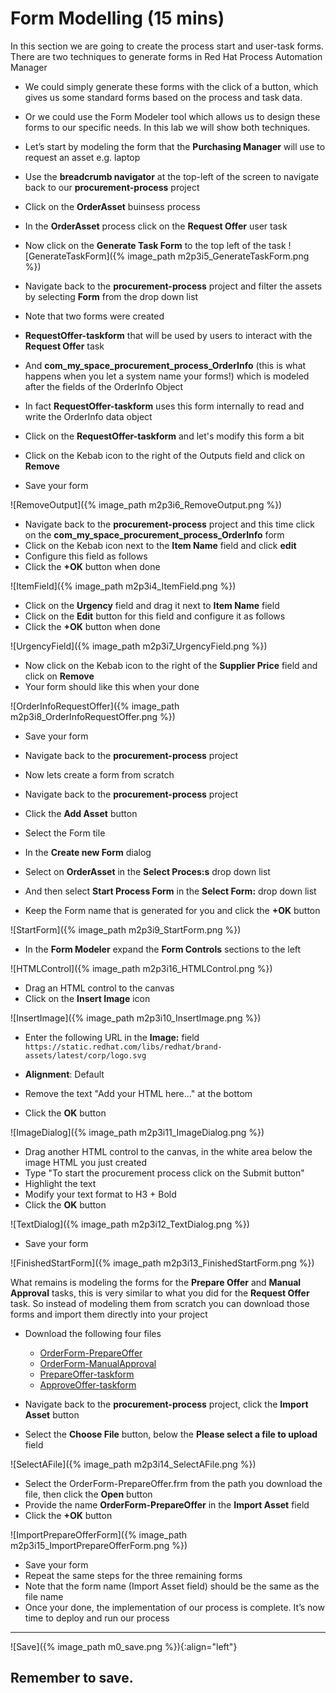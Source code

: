 # Form Modelling (15 mins)

In this section we are going to create the process start and user-task forms. There are two techniques to generate forms in Red Hat Process Automation Manager
- We could simply generate these forms with the click of a button, which gives us some standard forms based on the process and task data.
- Or we could use the Form Modeler tool which allows us to design these forms to our specific needs.
In this lab we will show both techniques. 

- Let’s start by modeling the form that the **Purchasing Manager** will use to request an asset e.g. laptop

- Use the **breadcrumb navigator** at the top-left of the screen to navigate back to our **procurement-process** project
- Click on the **OrderAsset** buinsess process
- In the **OrderAsset** process click on the **Request Offer** user task
- Now click on the **Generate Task Form** to the top left of the task
![GenerateTaskForm]({% image_path m2p3i5_GenerateTaskForm.png %})
- Navigate back to the **procurement-process** project and filter the assets by selecting **Form** from the drop down list
- Note that two forms were created 
- **RequestOffer-taskform** that will be used by users to interact with the **Request Offer** task
- And **com_my_space_procurement_process_OrderInfo** (this is what happens when you let a system name your forms!) which is modeled after the fields of the OrderInfo Object
- In fact **RequestOffer-taskform** uses this form internally to read and write the OrderInfo data object
- Click on the **RequestOffer-taskform** and let's modify this form a bit
- Click on the Kebab icon to the right of the Outputs field and click on **Remove**
- Save your form

![RemoveOutput]({% image_path m2p3i6_RemoveOutput.png %})

- Navigate back to the **procurement-process** project and this time click on the **com_my_space_procurement_process_OrderInfo** form
- Click on the Kebab icon next to the **Item Name** field and click **edit**
- Configure this field as follows
- Click the **+OK** button when done

![ItemField]({% image_path m2p3i4_ItemField.png %})

- Click on the **Urgency** field and drag it next to **Item Name** field
- Click on the **Edit** button for this field and configure it as follows
- Click the **+OK** button when done

![UrgencyField]({% image_path m2p3i7_UrgencyField.png %})

- Now click on the Kebab icon to the right of the **Supplier Price** field and click on **Remove**
- Your form should like this when your done

![OrderInfoRequestOffer]({% image_path m2p3i8_OrderInfoRequestOffer.png %})

- Save your form 
- Navigate back to the **procurement-process** project 

- Now lets create a form from scratch
- Navigate back to the **procurement-process** project
- Click the **Add Asset** button
- Select the Form tile
- In the **Create new Form** dialog
- Select on **OrderAsset** in the **Select Proces:s** drop down list
- And then select **Start Process Form** in the **Select Form:** drop down list
- Keep the Form name that is generated for you and click the **+OK** button

![StartForm]({% image_path m2p3i9_StartForm.png %})
- In the **Form Modeler** expand the **Form Controls** sections to the left

![HTMLControl]({% image_path m2p3i16_HTMLControl.png %})

- Drag an HTML control to the canvas
- Click on the **Insert Image** icon

![InsertImage]({% image_path m2p3i10_InsertImage.png %})
- Enter the following URL in the **Image:** field
`https://static.redhat.com/libs/redhat/brand-assets/latest/corp/logo.svg`

- **Alignment**: Default 
- Remove the text "Add your HTML here..." at the bottom
- Click the **OK** button

![ImageDialog]({% image_path m2p3i11_ImageDialog.png %})

- Drag another HTML control to the canvas, in the white area below the image HTML you just created
- Type "To start the procurement process click on the Submit button"
- Highlight the text
- Modify your text format to H3 + Bold 
- Click the **OK** button

![TextDialog]({% image_path m2p3i12_TextDialog.png %})

- Save your form

![FinishedStartForm]({% image_path m2p3i13_FinishedStartForm.png %})

What remains is modeling the forms for the **Prepare Offer** and **Manual Approval** tasks, this is very similar to what you did for the **Request Offer** task. So instead of modeling them from scratch you can download those forms and import them directly into your project

- Download the following four files
    - [OrderForm-PrepareOffer](https://drive.google.com/file/d/1fWDsDTSobHVtRiZsW5cVCnGRhqA3xmuF/view?usp=sharing) 
    - [OrderForm-ManualApproval](https://drive.google.com/file/d/1Xh1dnih2mZ00DRWsQxlAtxSHLQreqR_5/view?usp=sharing) 
    - [PrepareOffer-taskform](https://drive.google.com/file/d/1OFjHxFm39VptzUWqR-bWR-9IxyDGkO44/view?usp=sharing)
    - [ApproveOffer-taskform](https://drive.google.com/file/d/1MtjmYxvMV6Q6B3qlO5ARUg-TJndOHmCu/view?usp=sharing)

- Navigate back to the **procurement-process** project, click the **Import Asset** button
- Select the **Choose File** button, below the **Please select a file to upload** field

![SelectAFile]({% image_path m2p3i14_SelectAFile.png %})

- Select the OrderForm-PrepareOffer.frm from the path you download the file, then click the **Open** button
- Provide the name **OrderForm-PrepareOffer** in the **Import Asset** field
- Click the **+OK** button

![ImportPrepareOfferForm]({% image_path m2p3i15_ImportPrepareOfferForm.png %})

- Save your form
- Repeat the same steps for the three remaining forms
- Note that the form name (Import Asset field) should be the same as the file name
- Once your done, the implementation of our process is complete. It’s now time to deploy and run our process

---
![Save]({% image_path m0_save.png %}){:align="left"}

Remember to save.
---













